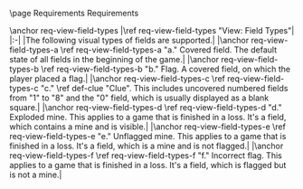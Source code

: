 \page Requirements Requirements

\anchor req-view-field-types
|\ref req-view-field-types "View: Field Types"|
|:-|
|The following visual types of fields are supported.|
|\anchor req-view-field-types-a \ref req-view-field-types-a "a." Covered field. The default state of all fields in the beginning of the game.|
|\anchor req-view-field-types-b \ref req-view-field-types-b "b." Flag. A covered field, on which the player placed a flag.|
|\anchor req-view-field-types-c \ref req-view-field-types-c "c." \ref def-clue "Clue". This includes uncovered numbered fields from "1" to "8" and the "0" field, which is usually displayed as a blank square.|
|\anchor req-view-field-types-d \ref req-view-field-types-d "d." Exploded mine. This applies to a game that is finished in a loss. It's a field, which contains a mine and is visible.|
|\anchor req-view-field-types-e \ref req-view-field-types-e "e." Unflagged mine. This applies to a game that is finished in a loss. It's a field, which is a mine and is not flagged.|
|\anchor req-view-field-types-f \ref req-view-field-types-f "f." Incorrect flag. This applies to a game that is finished in a loss. It's a field, which is flagged but is not a mine.|
